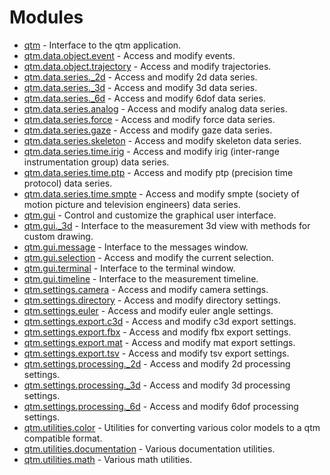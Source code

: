 # Modules

 * [qtm](qtm.md) - Interface to the qtm application.
 * [qtm.data.object.event](qtm.data.object.event.md) - Access and modify events.
 * [qtm.data.object.trajectory](qtm.data.object.trajectory.md) - Access and modify trajectories.
 * [qtm.data.series._2d](qtm.data.series._2d.md) - Access and modify 2d data series.
 * [qtm.data.series._3d](qtm.data.series._3d.md) - Access and modify 3d data series.
 * [qtm.data.series._6d](qtm.data.series._6d.md) - Access and modify 6dof data series.
 * [qtm.data.series.analog](qtm.data.series.analog.md) - Access and modify analog data series.
 * [qtm.data.series.force](qtm.data.series.force.md) - Access and modify force data series.
 * [qtm.data.series.gaze](qtm.data.series.gaze.md) - Access and modify gaze data series.
 * [qtm.data.series.skeleton](qtm.data.series.skeleton.md) - Access and modify skeleton data series.
 * [qtm.data.series.time.irig](qtm.data.series.time.irig.md) - Access and modify irig (inter-range instrumentation group) data series.
 * [qtm.data.series.time.ptp](qtm.data.series.time.ptp.md) - Access and modify ptp (precision time protocol) data series.
 * [qtm.data.series.time.smpte](qtm.data.series.time.smpte.md) - Access and modify smpte (society of motion picture and television engineers) data series.
 * [qtm.gui](qtm.gui.md) - Control and customize the graphical user interface.
 * [qtm.gui._3d](qtm.gui._3d.md) - Interface to the measurement 3d view with methods for custom drawing.
 * [qtm.gui.message](qtm.gui.message.md) - Interface to the messages window.
 * [qtm.gui.selection](qtm.gui.selection.md) - Access and modify the current selection.
 * [qtm.gui.terminal](qtm.gui.terminal.md) - Interface to the terminal window.
 * [qtm.gui.timeline](qtm.gui.timeline.md) - Interface to the measurement timeline.
 * [qtm.settings.camera](qtm.settings.camera.md) - Access and modify camera settings.
 * [qtm.settings.directory](qtm.settings.directory.md) - Access and modify directory settings.
 * [qtm.settings.euler](qtm.settings.euler.md) - Access and modify euler angle settings.
 * [qtm.settings.export.c3d](qtm.settings.export.c3d.md) - Access and modify c3d export settings.
 * [qtm.settings.export.fbx](qtm.settings.export.fbx.md) - Access and modify fbx export settings.
 * [qtm.settings.export.mat](qtm.settings.export.mat.md) - Access and modify mat export settings.
 * [qtm.settings.export.tsv](qtm.settings.export.tsv.md) - Access and modify tsv export settings.
 * [qtm.settings.processing._2d](qtm.settings.processing._2d.md) - Access and modify 2d processing settings.
 * [qtm.settings.processing._3d](qtm.settings.processing._3d.md) - Access and modify 3d processing settings.
 * [qtm.settings.processing._6d](qtm.settings.processing._6d.md) - Access and modify 6dof processing settings.
 * [qtm.utilities.color](qtm.utilities.color.md) - Utilities for converting various color models to a qtm compatible format.
 * [qtm.utilities.documentation](qtm.utilities.documentation.md) - Various documentation utilities.
 * [qtm.utilities.math](qtm.utilities.math.md) - Various math utilities.
